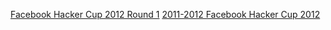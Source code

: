 [Facebook Hacker Cup 2012 Round 1](https://www.facebook.com/hackercup/problems.php?round=225705397509134)
[2011-2012 Facebook Hacker Cup 2012](http://www.codeforces.com/gym/100159)
